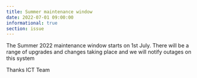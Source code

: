 ```yaml
---
title: Summer maintenance window
date: 2022-07-01 09:00:00
informational: true
section: issue
---
```


The Summer 2022 maintenance window starts on 1st July. There will be a range of upgrades and changes taking place and we will notify outages on this system

Thanks
ICT Team